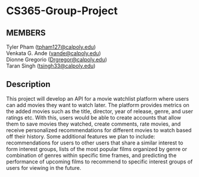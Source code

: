 # CS365-Group-Project

## MEMBERS

Tyler Pham (tpham127@calpoly.edu)   
Venkata G. Ande (vande@calpoly.edu)      
Dionne Gregorio (Drgregor@calpoly.edu)         
Taran Singh (tsingh33@calpoly.edu)

## Description

This project will develop an API for a movie watchlist platform where users can add movies they want to watch later. The platform provides metrics on the added movies such as the title, director, year of release, genre, and user ratings etc. With this, users would be able to create accounts that allow them to save movies they watched, create comments, rate movies, and receive personalized recommendations for different movies to watch based off their history. Some additional features we plan to include: recommendations for users to other users that share a similar interest to form interest groups, lists of the most popular films organized by genre or combination of genres within specific time frames, and predicting the performance of upcoming films to recommend to specific interest groups of users for viewing in the future. 
